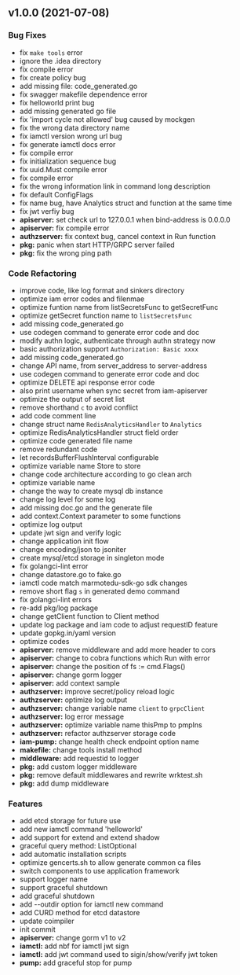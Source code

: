 
<a name="v1.0.0"></a>
## v1.0.0 (2021-07-08)

### Bug Fixes

* fix `make tools` error
* ignore the .idea directory
* fix compile error
* fix create policy bug
* add missing file: code_generated.go
* fix swagger makefile dependence error
* fix helloworld print bug
* add missing generated go file
* fix 'import cycle not allowed' bug caused by mockgen
* fix the wrong data directory name
* fix iamctl version wrong url bug
* fix generate iamctl docs error
* fix compile error
* fix initialization sequence bug
* fix uuid.Must compile error
* fix compile error
* fix the wrong information link in command long description
* fix default ConfigFlags
* fix name bug, have Analytics struct and function at the same time
* fix jwt verfiy bug
* **apiserver:** set check url to 127.0.0.1 when bind-address is 0.0.0.0
* **apiserver:** fix compile error
* **authzserver:** fix context bug, cancel context in Run function
* **pkg:** panic when start HTTP/GRPC server failed
* **pkg:** fix the wrong ping path

### Code Refactoring

* improve code, like log format and sinkers directory
* optimize iam error codes and filenmae
* optimize funtion name from listSecretsFunc to getSecretFunc
* optimize getSecret function name to `listSecretsFunc`
* add missing code_generated.go
* use codegen command to generate error code and doc
* modify authn logic, authenticate through authn strategy now
* basic authorization support `Authorization: Basic xxxx`
* add missing code_generated.go
* change API name, from server_address to server-address
* use codegen command to generate error code and doc
* optimize DELETE api response error code
* also print username when sync secret from iam-apiserver
* optimize the output of secret list
* remove shorthand `c` to avoid conflict
* add code comment line
* change struct name `RedisAnalyticsHandler` to `Analytics`
* optimize RedisAnalyticsHandler struct field order
* optimize code generated file name
* remove redundant code
* let recordsBufferFlushInterval configurable
* optimize variable name Store to store
* change code architecture according to go  clean arch
* optimize variable name
* change the way to create mysql db instance
* change log level for some log
* add missing doc.go and the generate file
* add context.Context parameter to some functions
* optimize log output
* update jwt sign and verify logic
* change application init flow
* change encoding/json to jsoniter
* create mysql/etcd storage in singleton mode
* fix golangci-lint error
* change datastore.go to fake.go
* iamctl code match marmotedu-sdk-go sdk changes
* remove short flag `s` in generated demo command
* fix golangci-lint errors
* re-add pkg/log package
* change getClient function to Client method
* update log package and iam code to adjust requestID feature
* update gopkg.in/yaml version
* optimize codes
* **apiserver:** remove middleware and add more header to cors
* **apiserver:** change to cobra functions which Run with error
* **apiserver:** change the position of fs := cmd.Flags()
* **apiserver:** change gorm logger
* **apiserver:** add context sample
* **authzserver:** improve secret/policy reload logic
* **authzserver:** optimize log output
* **authzserver:** change variable name `client` to `grpcClient`
* **authzserver:** log error message
* **authzserver:** optimize variable name thisPmp to pmpIns
* **authzserver:** refactor authzserver storage code
* **iam-pump:** change health check endpoint option name
* **makefile:** change tools install method
* **middleware:** add requestid to logger
* **pkg:** add custom logger middleware
* **pkg:** remove default middlewares and rewrite wrktest.sh
* **pkg:** add dump middleware

### Features

* add etcd storage for future use
* add new iamctl command 'helloworld'
* add support for extend and extend shadow
* graceful query method: ListOptional
* add automatic installation scripts
* optimize gencerts.sh to allow generate common ca files
* switch components to use application framework
* support logger name
* support graceful shutdown
* add graceful shutdown
* add --outdir option for iamctl new command
* add CURD method for etcd datastore
* update coimpiler
* init commit
* **apiserver:** change gorm v1 to v2
* **iamctl:** add nbf for iamctl jwt sign
* **iamctl:** add jwt command used to sigin/show/verify jwt token
* **pump:** add graceful stop for pump

